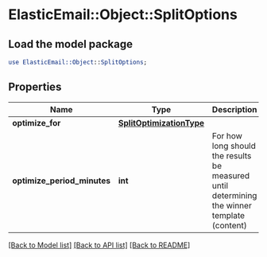 # ElasticEmail::Object::SplitOptions

## Load the model package
```perl
use ElasticEmail::Object::SplitOptions;
```

## Properties
Name | Type | Description | Notes
------------ | ------------- | ------------- | -------------
**optimize_for** | [**SplitOptimizationType**](SplitOptimizationType.md) |  | [optional] 
**optimize_period_minutes** | **int** | For how long should the results be measured until determining the winner template (content) | [optional] 

[[Back to Model list]](../README.md#documentation-for-models) [[Back to API list]](../README.md#documentation-for-api-endpoints) [[Back to README]](../README.md)


